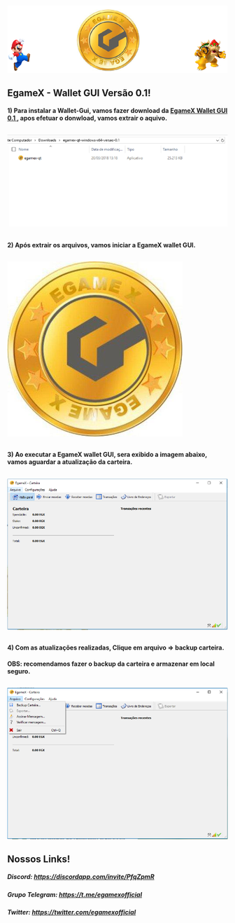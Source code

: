 ![Alt Text](https://raw.githubusercontent.com/Egamex/Wallets/master/img/wallets/windows/egamex-banner.PNG)



## EgameX - Wallet GUI Versão 0.1!

#### 1) Para instalar a Wallet-Gui, vamos fazer download  da [EgameX Wallet GUI 0.1 ](https://raw.githubusercontent.com/Egamex/Wallets/master/Windows/Arquivos/0.1/x64/egamex-qt-windows-x64-versao-0.1.zip), apos efetuar o donwload, vamos extrair o aquivo.
##
![Alt Text](https://raw.githubusercontent.com/Egamex/Wallets/master/img/wallets/windows/egamex-wallet-gui-01.PNG)

##
#### 2) Após extrair os arquivos, vamos iniciar a EgameX wallet GUI.
##
![Alt Text](https://raw.githubusercontent.com/Egamex/Wallets/master/img/wallets/windows/egamex-wallet-gui-02.PNG)

##
#### 3) Ao executar a EgameX wallet GUI, sera exibido a imagem abaixo, vamos aguardar a atualização da carteira.
##
![Alt Text](https://raw.githubusercontent.com/Egamex/Wallets/master/img/wallets/windows/egamex-wallet-gui-03.PNG)

##
#### 4) Com as atualizações realizadas, Clique em arquivo => backup carteira.
#### OBS: recomendamos fazer o backup da carteira e armazenar em local seguro.
##
![Alt Text](https://raw.githubusercontent.com/Egamex/Wallets/master/img/wallets/windows/egamex-wallet-gui-04.PNG)



## Nossos Links!

##### Discord: https://discordapp.com/invite/PfqZpmR

##### Grupo Telegram: https://t.me/egamexofficial

##### Twitter: https://twitter.com/egamexofficial
